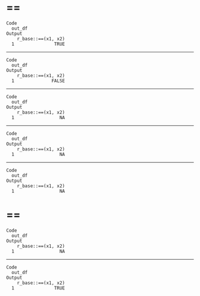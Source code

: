 # <int> == <int>

    Code
      out_df
    Output
        r_base::==(x1, x2)
      1               TRUE

---

    Code
      out_df
    Output
        r_base::==(x1, x2)
      1              FALSE

---

    Code
      out_df
    Output
        r_base::==(x1, x2)
      1                 NA

---

    Code
      out_df
    Output
        r_base::==(x1, x2)
      1                 NA

---

    Code
      out_df
    Output
        r_base::==(x1, x2)
      1                 NA

# <int> == <str>

    Code
      out_df
    Output
        r_base::==(x1, x2)
      1                 NA

---

    Code
      out_df
    Output
        r_base::==(x1, x2)
      1               TRUE


